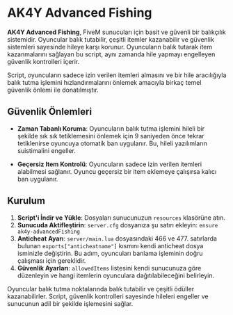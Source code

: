 # AK4Y Advanced Fishing

**AK4Y Advanced Fishing**, FiveM sunucuları için basit ve güvenli bir balıkçılık sistemidir. Oyuncular balık tutabilir, çeşitli itemler kazanabilir ve güvenlik sistemleri sayesinde hileye karşı korunur. Oyuncuların balık tutarak item kazanmalarını sağlayan bu script, aynı zamanda hile yapmayı engelleyen güvenlik kontrolleri içerir.

Script, oyuncuların sadece izin verilen itemleri almasını ve bir hile aracılığıyla balık tutma işlemini hızlandırmalarını önlemek amacıyla birkaç temel güvenlik önlemi ile donatılmıştır.

## Güvenlik Önlemleri

- **Zaman Tabanlı Koruma**: Oyuncuların balık tutma işlemini hileli bir şekilde sık sık tetiklemesini önlemek için 9 saniyeden önce tekrar tetiklenirse oyuncuya otomatik ban uygulanır. Bu, hileli yazılımların suistimalini engeller.
  
- **Geçersiz Item Kontrolü**: Oyuncuların sadece izin verilen itemleri alabilmesi sağlanır. Oyuncu geçersiz bir item eklemeye çalışırsa kalıcı ban uygulanır.

## Kurulum

1. **Script'i İndir ve Yükle**: Dosyaları sunucunuzun `resources` klasörüne atın.
2. **Sunucuda Aktifleştirin**: `server.cfg` dosyanıza şu satırı ekleyin: `ensure ak4y-advancedFishing`
3. **Anticheat Ayarı**: `server/main.lua` dosyasındaki 466 ve 477. satırlarda bulunan `exports["anticheatname"]` kısmını kendi anticheat dosya isminizle değiştirin. Bu adım, oyuncuları banlama işleminin doğru çalışması için gereklidir.
4. **Güvenlik Ayarları**: `allowedItems` listesini kendi sunucunuza göre düzenleyin ve hangi itemlerin oyunculara dağıtılabileceğini belirleyin.

Oyuncular balık tutma noktalarında balık tutabilir ve çeşitli ödüller kazanabilirler. Script, güvenlik kontrolleri sayesinde hileleri engeller ve sunucunun adil bir şekilde işlemesini sağlar.

